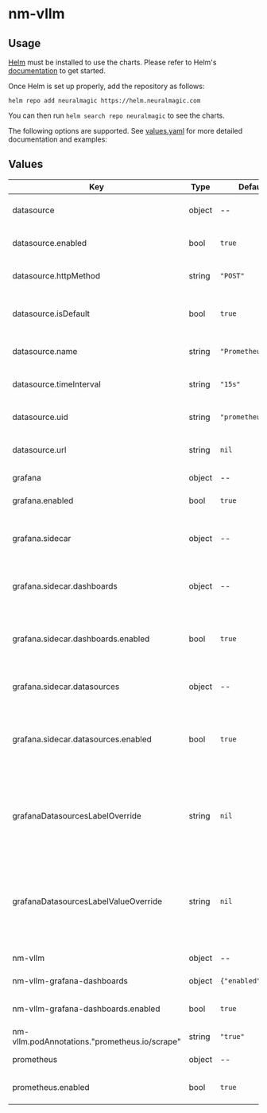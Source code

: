 # nm-vllm

## Usage

[Helm](https://helm.sh) must be installed to use the charts.
Please refer to Helm's [documentation](https://helm.sh/docs/) to get started.

Once Helm is set up properly, add the repository as follows:

```console
helm repo add neuralmagic https://helm.neuralmagic.com
```

You can then run `helm search repo neuralmagic` to see the charts.

The following options are supported. See [values.yaml](/charts/nm-vllm-production-monitoring/values.yaml) for more detailed documentation and examples:

## Values

| Key | Type | Default | Description |
|-----|------|---------|-------------|
| datasource | object | -- | Configuration for the datasource connecting prometheus and grafana. |
| datasource.enabled | bool | `true` | Toggles whether or not a prometheus datasource will be configured in grafana. |
| datasource.httpMethod | string | `"POST"` | The HTTP method to use for prometheus datasource configured in grafana. |
| datasource.isDefault | bool | `true` | Toggles whether or not the prometheus datasource configured in grafana should be the default grafana datasource. |
| datasource.name | string | `"Prometheus"` | The name to use for the prometheus datasource configured in grafana. |
| datasource.timeInterval | string | `"15s"` | The time interval with which grafana should scrape the prometheus datasource. |
| datasource.uid | string | `"prometheus"` | The uid to use for the prometheus datasource configured in grafana. |
| datasource.url | string | `nil` | The URL to use for the prometheus datasource configured in grafana. |
| grafana | object | -- | Configuration for the grafana sub-chart |
| grafana.enabled | bool | `true` | Toggle whether or not the grafana sub-chart is included |
| grafana.sidecar | object | -- | Allows for deployment of containers alongside the grafana container for purposes such as importing dashboards and datasources. |
| grafana.sidecar.dashboards | object | -- | Enables the automatic import and management of grafana dashboards from ConfigMaps or secrets. |
| grafana.sidecar.dashboards.enabled | bool | `true` | Enable the grafana sidecar for dashboards so nm-vllm dashboards can be detected and loaded. If disabled, dashboards must be loaded manually. |
| grafana.sidecar.datasources | object | -- | Enables the dynamic configuration of datasources from ConfigMaps or secrets. |
| grafana.sidecar.datasources.enabled | bool | `true` | Enable the grafana sidecar for datasources so the prometheus instance can be configured and used as a grafana datasource. If disabled, the prometheus datasource must be configured manually. |
| grafanaDatasourcesLabelOverride | string | `nil` | Label used by grafana's sidecar for datasources to identify config maps with datasources that should be added to grafana. Should match the value of the `sidecar.datasources.label` configuration in the grafana chart. |
| grafanaDatasourcesLabelValueOverride | string | `nil` | Label value used by grafana's sidecar for datasources to identify config maps with datasources that should be added to grafana. Should match the value of the `sidecar.datasources.labelValue` configuration in the grafana chart. |
| nm-vllm | object | -- | Configuration for the nm-vllm server deployment and service. |
| nm-vllm-grafana-dashboards | object | `{"enabled":true}` | Configuration for the nm-vllm-grafana-dashboards chart |
| nm-vllm-grafana-dashboards.enabled | bool | `true` | Toggle whether or not the nm-vllm-grafana-dashboards sub-chart is included |
| nm-vllm.podAnnotations."prometheus.io/scrape" | string | `"true"` | Enables prometheus to find pod to scrape |
| prometheus | object | -- | Configuration for the prometheus sub-chart |
| prometheus.enabled | bool | `true` | Toggle whether or not the prometheus sub-chart is included |